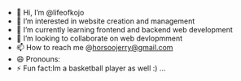 - 👋 Hi, I’m @lifeofkojo
- 👀 I’m interested in website creation and management
- 🌱 I’m currently learning frontend and backend web development
- 💞️ I’m looking to collaborate on web devlopmment
- 📫 How to reach me @horsoojerry@gmail.com
- 😄 Pronouns:
- ⚡ Fun fact:Im a basketball player as well :) ...

<!---
lifeofkojo/lifeofkojo is a ✨ special ✨ repository because its `README.md` (this file) appears on your GitHub profile.
You can click the Preview link to take a look at your changes.
--->
